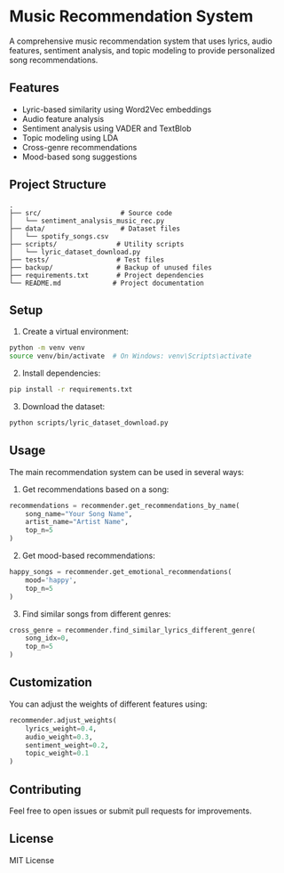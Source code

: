 # Music Recommendation System

A comprehensive music recommendation system that uses lyrics, audio features, sentiment analysis, and topic modeling to provide personalized song recommendations.

## Features

- Lyric-based similarity using Word2Vec embeddings
- Audio feature analysis
- Sentiment analysis using VADER and TextBlob
- Topic modeling using LDA
- Cross-genre recommendations
- Mood-based song suggestions

## Project Structure

```
.
├── src/                    # Source code
│   └── sentiment_analysis_music_rec.py
├── data/                   # Dataset files
│   └── spotify_songs.csv
├── scripts/               # Utility scripts
│   └── lyric_dataset_download.py
├── tests/                 # Test files
├── backup/                # Backup of unused files
├── requirements.txt       # Project dependencies
└── README.md             # Project documentation
```

## Setup

1. Create a virtual environment:
```bash
python -m venv venv
source venv/bin/activate  # On Windows: venv\Scripts\activate
```

2. Install dependencies:
```bash
pip install -r requirements.txt
```

3. Download the dataset:
```bash
python scripts/lyric_dataset_download.py
```

## Usage

The main recommendation system can be used in several ways:

1. Get recommendations based on a song:
```python
recommendations = recommender.get_recommendations_by_name(
    song_name="Your Song Name",
    artist_name="Artist Name",
    top_n=5
)
```

2. Get mood-based recommendations:
```python
happy_songs = recommender.get_emotional_recommendations(
    mood='happy',
    top_n=5
)
```

3. Find similar songs from different genres:
```python
cross_genre = recommender.find_similar_lyrics_different_genre(
    song_idx=0,
    top_n=5
)
```

## Customization

You can adjust the weights of different features using:
```python
recommender.adjust_weights(
    lyrics_weight=0.4,
    audio_weight=0.3,
    sentiment_weight=0.2,
    topic_weight=0.1
)
```

## Contributing

Feel free to open issues or submit pull requests for improvements.

## License

MIT License
